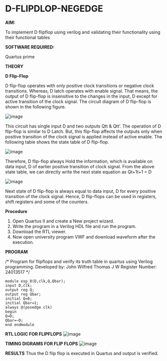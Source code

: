 # D-FLIPDLOP-NEGEDGE

**AIM:**

To implement  D flipflop using verilog and validating their functionality using their functional tables

**SOFTWARE REQUIRED:**

Quartus prime

**THEORY**

**D Flip-Flop**

D flip-flop operates with only positive clock transitions or negative clock transitions. Whereas, D latch operates with enable signal. That means, the output of D flip-flop is insensitive to the changes in the input, D except for active transition of the clock signal. The circuit diagram of D flip-flop is shown in the following figure.

![image](https://github.com/naavaneetha/D-FLIPDLOP-NEGEDGE/assets/154305477/48c81fe8-bc3f-40e7-95e2-519fc155ad51)

This circuit has single input D and two outputs Qtt & Qtt’. The operation of D flip-flop is similar to D Latch. But, this flip-flop affects the outputs only when positive transition of the clock signal is applied instead of active enable. The following table shows the state table of D flip-flop.

![image](https://github.com/naavaneetha/D-FLIPDLOP-NEGEDGE/assets/154305477/e5f3fda7-68ec-4a3a-a0a4-cf6f9cc4ab55)

Therefore, D flip-flop always Hold the information, which is available on data input, D of earlier positive transition of clock signal. From the above state table, we can directly write the next state equation as Qt+1t+1 = D

![image](https://github.com/naavaneetha/D-FLIPDLOP-NEGEDGE/assets/154305477/8592c0d8-2917-4142-91b9-d6c30dd891d2)

Next state of D flip-flop is always equal to data input, D for every positive transition of the clock signal. Hence, D flip-flops can be used in registers, shift registers and some of the counters.

**Procedure**
1. Open Quartus II and create a New project wizard.
2. Write the program in a Verilog HDL file and run the program.
3.  Download the RTL viewer.
4.  Now open university program VWF and download waveform after the execution.

**PROGRAM**

/* Program for flipflops and verify its truth table in quartus using Verilog programming. Developed by: John Wilfred Thomas J W
Register Number: 24013517
*/
~~~
module exp_8(D,clk,Q,Qbar); 
input D,clk;
output reg Q; 
output reg Qbar;
initial Q=0; 
initial Qbar=1; 
always @(posedge clk)
begin
Q=D; 
Qbar=~D; 
end endmodule
~~~
**RTL LOGIC FOR FLIPFLOPS**
![image](https://github.com/user-attachments/assets/37d8b6a1-5b53-4ea9-991c-44c13c8dc490)


**TIMING DIGRAMS FOR FLIP FLOPS**
![image](https://github.com/user-attachments/assets/c40a118d-6214-48a3-bfc7-a8784c207530)


**RESULTS**
Thus the D flip flop is executed in Quartus and output is verified.
